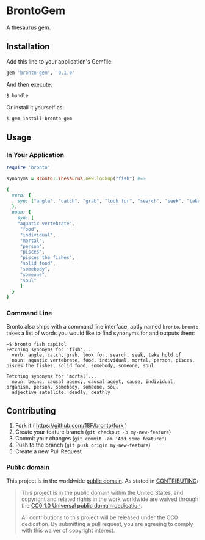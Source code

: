 # BrontoGem

A thesaurus gem.

## Installation

Add this line to your application's Gemfile:

```ruby
gem 'bronto-gem', '0.1.0'
````

And then execute:

```sh
$ bundle
```

Or install it yourself as:

```sh
$ gem install bronto-gem
```

## Usage

### In Your Application

```ruby
require 'bronto'

synonyms = Bronto::Thesaurus.new.lookup("fish") #=>

{
  verb: {
    syn: ["angle", "catch", "grab", "look for", "search", "seek", "take hold of"]
  },
  noun: {
    syn: [
    "aquatic vertebrate",
     "food",
     "individual",
     "mortal",
     "person",
     "pisces",
     "pisces the fishes",
     "solid food",
     "somebody",
     "someone",
     "soul"
     ]
  }
}
```

### Command Line

Bronto also ships with a command line interface, aptly named `bronto`.
`bronto` takes a list of words you would like to find synonyms for and
outputs them:

```text
~$ bronto fish capitol
Fetching synonyms for 'fish'...
  verb: angle, catch, grab, look for, search, seek, take hold of
  noun: aquatic vertebrate, food, individual, mortal, person, pisces, pisces the fishes, solid food, somebody, someone, soul

Fetching synonyms for 'mortal'...
  noun: being, causal agency, causal agent, cause, individual, organism, person, somebody, someone, soul
  adjective satellite: deadly, deathly
```

## Contributing

1. Fork it ( https://github.com/18F/bronto/fork )
2. Create your feature branch (`git checkout -b my-new-feature`)
3. Commit your changes (`git commit -am 'Add some feature'`)
4. Push to the branch (`git push origin my-new-feature`)
5. Create a new Pull Request

### Public domain

This project is in the worldwide [public domain](LICENSE.md). As stated in [CONTRIBUTING](CONTRIBUTING.md):

> This project is in the public domain within the United States, and copyright and related rights in the work worldwide are waived through the [CC0 1.0 Universal public domain dedication](https://creativecommons.org/publicdomain/zero/1.0/).
>
> All contributions to this project will be released under the CC0 dedication. By submitting a pull request, you are agreeing to comply with this waiver of copyright interest.
